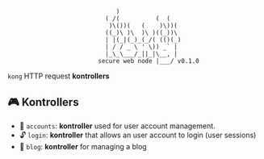 ``` text
                              )
                           ( /(          (  (
                            )\())(   (    )\))(
                           ((_)\ )\  )\ )((_))\
                           | |(_|(_)_(_/( (()(_)
                           | / / _ \ ' \)) _` |
                           |_\_\___/_||_|\__, |
                         secure web node |___/ v0.1.0
```

`kong` HTTP request __kontrollers__

## 🎮 Kontrollers

- 👥 `accounts`: __kontroller__ used for user account management.
- 🔓 `login`: __kontroller__ that allows an user account to login (user sessions)
- 📑 `blog`: __kontroller__ for managing a blog
